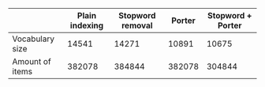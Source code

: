 |                | Plain indexing | Stopword removal | Porter | Stopword + Porter |
|----------------|----------------|------------------|--------|-------------------|
|Vocabulary size |  14541         | 14271            | 10891  | 10675             |
|Amount of items | 382078         | 384844           | 382078 | 304844            |

